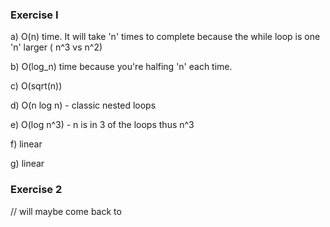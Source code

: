 <h3>Exercise I</h3>

a) O(n) time. It will take 'n' times to complete because the while loop is one 'n' larger ( n^3 vs n^2)

b) O(log_n) time because you're halfing 'n' each time.

c) O(sqrt(n)) 

d) O(n log n) - classic nested loops

e) O(log n^3) - n is in 3 of the loops thus n^3

f) linear

g) linear

<h3>Exercise 2</h3>

// will maybe come back to